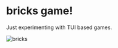 bricks game!
============

Just experimenting with TUI based games.


![bricks](https://github.com/opensourcegeek/bricks/tree/master/images "Bricks")




